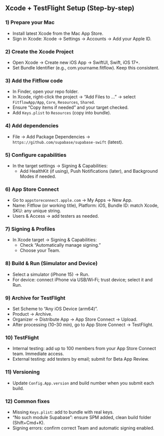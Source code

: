 ## Xcode + TestFlight Setup (Step-by-step)

### 1) Prepare your Mac
- Install latest Xcode from the Mac App Store.
- Sign in Xcode: Xcode → Settings → Accounts → Add your Apple ID.

### 2) Create the Xcode Project
- Open Xcode → Create new iOS App → SwiftUI, Swift, iOS 17+.
- Set Bundle Identifier (e.g., com.yourname.fitflow). Keep this consistent.

### 3) Add the Fitflow code
- In Finder, open your repo folder.
- In Xcode, right-click the project → “Add Files to …” → select `FitflowApp/App`, `Core`, `Resources`, `Shared`.
- Ensure “Copy items if needed” and your target checked.
- Add `Keys.plist` to `Resources` (copy into bundle).

### 4) Add dependencies
- File → Add Package Dependencies → `https://github.com/supabase/supabase-swift` (latest).

### 5) Configure capabilities
- In the target settings → Signing & Capabilities:
  - Add HealthKit (if using), Push Notifications (later), and Background Modes if needed.

### 6) App Store Connect
- Go to `appstoreconnect.apple.com` → My Apps → New App.
- Name: Fitflow (or working title), Platform: iOS, Bundle ID: match Xcode, SKU: any unique string.
- Users & Access → add testers as needed.

### 7) Signing & Profiles
- In Xcode target → Signing & Capabilities:
  - Check “Automatically manage signing.”
  - Choose your Team.

### 8) Build & Run (Simulator and Device)
- Select a simulator (iPhone 15) → Run.
- For device: connect iPhone via USB/Wi‑Fi; trust device; select it and Run.

### 9) Archive for TestFlight
- Set Scheme to “Any iOS Device (arm64)”.
- Product → Archive.
- Organizer → Distribute App → App Store Connect → Upload.
- After processing (10–30 min), go to App Store Connect → TestFlight.

### 10) TestFlight
- Internal testing: add up to 100 members from your App Store Connect team. Immediate access.
- External testing: add testers by email; submit for Beta App Review.

### 11) Versioning
- Update `Config.App.version` and build number when you submit each build.

### 12) Common fixes
- Missing `Keys.plist`: add to bundle with real keys.
- “No such module Supabase”: ensure SPM added, clean build folder (Shift+Cmd+K).
- Signing errors: confirm correct Team and automatic signing enabled.



